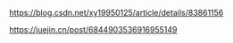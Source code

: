 https://blog.csdn.net/xy19950125/article/details/83861156

https://juejin.cn/post/6844903536916955149
